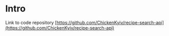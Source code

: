 # Intro

Link to code repository [https://github.com/ChickenKyiv/recipe-search-api](https://github.com/ChickenKyiv/recipe-search-api)

